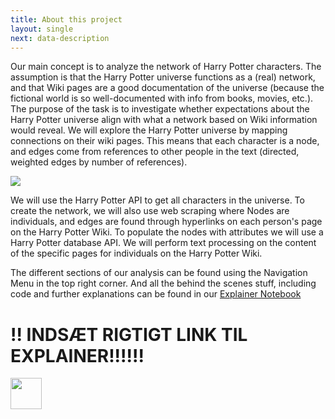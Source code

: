 ```yaml
---
title: About this project
layout: single
next: data-description
---
```

 Our main concept is to analyze the network of Harry Potter characters. The assumption is that the Harry Potter universe functions as a (real) network, and that Wiki pages are a good documentation of the universe (because the fictional world is so well-documented with info from books, movies, etc.). The purpose of the task is to investigate whether expectations about the Harry Potter universe align with what a network based on Wiki information would reveal. We will explore the Harry Potter universe by mapping connections on their wiki pages. This means that each character is a node, and edges come from references to other people in the text (directed, weighted edges by number of references). 

 <img src="/images/Hogwarts.jpg" />

We will use the Harry Potter API to get all characters in the universe. To create the network, we will also use web scraping where Nodes are individuals, and edges are found through hyperlinks on each person's page on the Harry Potter Wiki. To populate the nodes with attributes we will use a Harry Potter database API. We will perform text processing on the content of the specific pages for individuals on the Harry Potter Wiki.

The different sections of our analysis can be found using the Navigation Menu in the top right corner. And all the behind the scenes stuff, including code and further explanations can be found in our [Explainer Notebook](explainer-notebook.html)


# !! INDSÆT RIGTIGT LINK TIL EXPLAINER!!!!!!

 <img src="/images/LYN.png" width="50" height="50" />